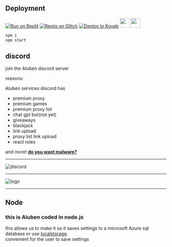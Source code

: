 ## Deployment

[![Run on Replit](https://binbashbanana.github.io/deploy-buttons/buttons/remade/replit.svg)](https://replit.com/github/Aluben-service/Aluben-Node)
[![Remix on Glitch](https://binbashbanana.github.io/deploy-buttons/buttons/remade/glitch.svg)](https://glitch.com/edit/#!/import/github/Aluben-service/Aluben-Node)
[![Deploy to Koyeb](https://binbashbanana.github.io/deploy-buttons/buttons/remade/koyeb.svg)](https://app.koyeb.com/deploy?type=git&repository=github.com/Aluben-service/Aluben-Node&branch=main&name=Ultraviolet-App)
    <a href="https://app.cyclic.sh/api/app/deploy/amethystnetwork-dev/Hypertabs"><img height="30px" src="https://img.shields.io/badge/cyclic-2e59c7.svg?style=for-the-badge&logo=cyclic&logoColor=white"><img></a>
    <a href="https://render.com/deploy?repo=https://github.com/amethystnetwork-dev/Hypertabs"><img height="30px" src="https://img.shields.io/badge/render-4f65f1.svg?style=for-the-badge&logo=render&logoColor=46e3b7"><img></a>

```bash
npm i
npm start
```

## discord

join the Aluben discord server

reasons:

Aluben services discord has

- premium proxy
- premium games
- premium proxy list
- chat gpt bot(not yet)
- giveaways
- blackjack
- link upload
- proxy list link upload
- react roles

and more!
[**do you want malware?**](https://is.gd/Alubendiscord)

---

![discord](https://cdn.jsdelivr.net/gh/Aluben-service/Aluben_icons//discord.png)

---

![logo](https://cdn.jsdelivr.net/gh/Aluben-service/Aluben_icons//logo.jpeg)

---

## Node

### this is Aluben coded in node.js

this allows us to make it so it saves settings to a microsoft Azure sql database or use [localstorage](https://developer.mozilla.org/en-US/docs/Web/API/Window/localStorage).  
convenient for the user to save settings
